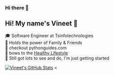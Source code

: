 ### Hi there 👋

## Hi! My name's Vineet 👋

🎓 Software Engineer at Tsinfotechnologies <br/>
🙌  Holds the power of Family & Friends <br/>
:green_heart: checkout pythonguides.com <br/>
:racehorse: bows to the [Healthy Lifestyle](https://amznlovr.in/) <br />
👀 Still got lots to see and do, I'm just getting started <br/>

[![Vineet's GitHub Stats](https://github-readme-stats.vercel.app/api?username=tech-vin&show_icons=true&title_color=fff&icon_color=79ff97&text_color=9f9f9f&bg_color=151515)](https://github.com/tech-vin)
<


<!--
**tech-vin/tech-vin** is a ✨ _special_ ✨ repository because its `README.md` (this file) appears on your GitHub profile.

Here are some ideas to get you started:

- 🔭 I’m currently working on ...
- 🌱 I’m currently learning ...
- 👯 I’m looking to collaborate on ...
- 🤔 I’m looking for help with ...
- 💬 Ask me about ...
- 📫 How to reach me: ...
- 😄 Pronouns: ...
- ⚡ Fun fact: ...
-->
